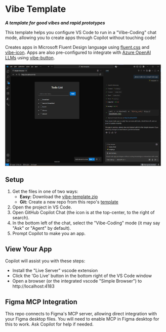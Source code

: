 # Vibe Template

***A template for good vibes and rapid prototypes***

This template helps you configure VS Code to run in a "Vibe-Coding" chat mode, 
allowing you to create apps through Copilot without touching code!

Creates apps in Microsoft Fluent Design language using [fluent.css](https://github.com/aipx-proto/fluent-css) and [vibe-icon](https://github.com/aipx-proto/vibe-icon).
Apps are also pre-configured to integrate with [Azure OpenAI LLMs](https://ai.azure.com/) using [vibe-button](https://github.com/aipx-proto/vibe-button). 

![VS Code screenshot of vibe coding layout](./assets/readme-screenshot.png)

## Setup

1. Get the files in one of two ways:
   - **Easy:** Download the [vibe-template.zip](https://github.com/aipx-proto/vibe-template/archive/refs/heads/main.zip)
   - **Git:** Create a new repo from this repo's [template](https://github.com/new?template_name=vibe-template&template_owner=aipx-proto)
2. Open the project in VS Code.
3. Open GitHub Copilot Chat (the icon is at the top-center, to the right of search).
4. In the bottom left of the chat, select the "Vibe-Coding" mode (it may say "Ask" or "Agent" by default).
5. Prompt Copilot to make you an app.

## View Your App

Copilot will assist you with these steps:
- Install the "Live Server" vscode extension
- Click the 'Go Live' button in the bottom right of the VS Code window
- Open a browser (or the integrated vscode "Simple Browser") to http://localhost:4183 

## Figma MCP Integration

This repo connects to Figma's MCP server, allowing direct integration with your Figma desktop files. 
You will need to enable MCP in Figma desktop for this to work. Ask Copilot for help if needed.
